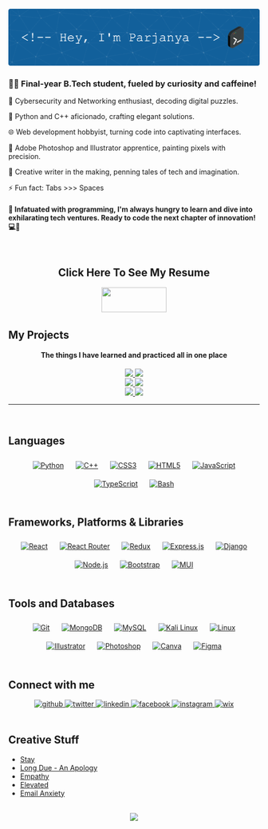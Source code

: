 ![Header](./github-header-image.png)
### <div align="left">👨‍💻 Final-year B.Tech student, fueled by curiosity and caffeine!</div>  
  

🔐 Cybersecurity and Networking enthusiast, decoding digital puzzles.  
  

🐍 Python and C++ aficionado, crafting elegant solutions.  
  

🌐 Web development hobbyist, turning code into captivating interfaces.  
  

🎨 Adobe Photoshop and Illustrator apprentice, painting pixels with precision.  
  

📝 Creative writer in the making, penning tales of tech and imagination.  
  

⚡ Fun fact: Tabs >>> Spaces  
  

#### 🚀 Infatuated with programming, I'm always hungry to learn and dive into exhilarating tech ventures. Ready to code the next chapter of innovation! 💻🌟  
  

<br/>

<div align = 'center' >
  <h2> Click Here To See My Resume </h2>
 <a href="https://drive.google.com/file/d/1h3XxE4wP4dF3PmrMoEcxvnHKBtSZaTvv/view?usp=sharing" target="_blank">
 <img src="https://img.shields.io/badge/resume-000000?style=for-the-badge&logo=resume&logoColor=white" width="130" height="50" />
 </a>
</div>

## My Projects
<h4 align = 'center'>The things I have learned and practiced all in one place </h4>
<div align = 'center'>
 <a href="https://github.com/Jrap-bit/TuneLink">
 <img src="https://github-readme-stats-jrap-bit.vercel.app/api/pin/?username=jrap-bit&repo=TuneLink&theme=dark&hide_border=true" />
 </a>
 <a href="https://github.com/Jrap-bit/MalwareGuard">
 <img src="https://github-readme-stats-jrap-bit.vercel.app/api/pin/?username=Jrap-bit&repo=MalwareGuard&theme=dark&hide_border=true" />
 </a>
</div>
<div align='center'>
 <a href="https://github.com/Jrap-bit/CipherGuard">
 <img src="https://github-readme-stats-jrap-bit.vercel.app/api/pin/?username=Jrap-bit&repo=CipherGuard&theme=dark&hide_border=true" />
 </a>

 <a href="https://github.com/MrDXTR/MetroDeals">
 <img src="https://github-readme-stats-jrap-bit.vercel.app/api/pin/?username=MrDXTR&repo=MetroDeals&theme=dark&hide_border=true" />
 </a>
</div>
<div align='center'>
 <a href="https://github.com/Jrap-bit/Attendance-System">
 <img src="https://github-readme-stats-jrap-bit.vercel.app/api/pin/?username=Jrap-bit&repo=Attendance-System&theme=dark&hide_border=true" />
 </a>

 <a href="https://github.com/Akshat7274/v6_main_site">
 <img src="https://github-readme-stats-jrap-bit.vercel.app/api/pin/?username=Akshat7274&repo=v6_main_site&theme=dark&hide_border=true" />
 </a>
</div>
<hr>

<br/>

## Languages  
<div align="center">  
<a href="https://www.python.org/" target="_blank"><img style="margin: 10px" src="https://img.shields.io/badge/python-3670A0?style=for-the-badge&logo=python&logoColor=ffdd54" alt="Python" height="35" /></a>  
<a href="https://www.cplusplus.com/" target="_blank"><img style="margin: 10px" src="https://img.shields.io/badge/c++-%2300599C.svg?style=for-the-badge&logo=c%2B%2B&logoColor=white" alt="C++" height="35" /></a>  
<a href="https://www.w3schools.com/css/" target="_blank"><img style="margin: 10px" src="https://img.shields.io/badge/css3-%231572B6.svg?style=for-the-badge&logo=css3&logoColor=white" alt="CSS3" height="35" /></a>  
<a href="https://en.wikipedia.org/wiki/HTML5" target="_blank"><img style="margin: 10px" src="https://img.shields.io/badge/html5-%23E34F26.svg?style=for-the-badge&logo=html5&logoColor=white" alt="HTML5" height="35" /></a>  
<a href="https://www.javascript.com/" target="_blank"><img style="margin: 10px" src="https://img.shields.io/badge/javascript-%23323330.svg?style=for-the-badge&logo=javascript&logoColor=%23F7DF1E" alt="JavaScript" height="35" /></a>
<a href="https://www.typescriptlang.org/" target="_blank"><img style="margin: 10px" src="https://img.shields.io/badge/typescript-%23007ACC.svg?style=for-the-badge&logo=typescript&logoColor=white" alt="TypeScript" height="35" /></a>
<a href="https://www.gnu.org/software/bash/" target="_blank"><img style="margin: 10px" src="https://img.shields.io/badge/shell_script-%23121011.svg?style=for-the-badge&logo=gnu-bash&logoColor=white" alt="Bash" height="35" /></a>  
 
</div>  
<br/>

## Frameworks, Platforms & Libraries
<div align="center">
<a href="https://reactjs.org/" target="_blank"><img style="margin: 10px" src="https://img.shields.io/badge/react-%2320232a.svg?style=for-the-badge&logo=react&logoColor=%2361DAFB" alt="React" height="35" /></a>  
<a href="https://reactrouter.com/en/main" target="_blank"><img style="margin: 10px" src="https://img.shields.io/badge/React_Router-CA4245?style=for-the-badge&logo=react-router&logoColor=white" alt="React Router" height="35" /></a>
<a href="https://redux.js.org/" target="_blank"><img style="margin: 10px" src="https://img.shields.io/badge/redux-%23593d88.svg?style=for-the-badge&logo=redux&logoColor=white" alt="Redux" height="35" /></a>  
<a href="https://expressjs.com/" target="_blank"><img style="margin: 10px" src="https://img.shields.io/badge/express.js-%23404d59.svg?style=for-the-badge&logo=express&logoColor=%2361DAFB" alt="Express.js" height="35" /></a>  
<a href="https://www.djangoproject.com/" target="_blank"><img style="margin: 10px" src="https://img.shields.io/badge/django-%23092E20.svg?style=for-the-badge&logo=django&logoColor=white" alt="Django" height="35" /></a>  
<a href="https://nodejs.org/" target="_blank"><img style="margin: 10px" src="https://img.shields.io/badge/node.js-6DA55F?style=for-the-badge&logo=node.js&logoColor=white" alt="Node.js" height="35" /></a>  
<a href="https://getbootstrap.com/docs/3.4/javascript/" target="_blank"><img style="margin: 10px" src="https://img.shields.io/badge/bootstrap-%238511FA.svg?style=for-the-badge&logo=bootstrap&logoColor=white" alt="Bootstrap" height="35" /></a>
<a href="https://mui.com/" target="_blank"><img style="margin: 10px" src="https://img.shields.io/badge/MUI-%230081CB.svg?style=for-the-badge&logo=mui&logoColor=white" alt="MUI" height="35" /></a>
</div>

<br/>

## Tools and Databases
<div align="center">  
<a href="https://github.com/" target="_blank"><img style="margin: 10px" src="https://img.shields.io/badge/git-%23F05033.svg?style=for-the-badge&logo=git&logoColor=white" alt="Git" height="35" /></a>  
<a href="https://www.mongodb.com/" target="_blank"><img style="margin: 10px" src="https://img.shields.io/badge/MongoDB-%234ea94b.svg?style=for-the-badge&logo=mongodb&logoColor=white" alt="MongoDB" height="35" /></a>  
<a href="https://www.mysql.com/" target="_blank"><img style="margin: 10px" src="https://img.shields.io/badge/mysql-%2300f.svg?style=for-the-badge&logo=mysql&logoColor=white" alt="MySQL" height="35" /></a>
<a href="https://www.kali.org/" target="_blank"><img style="margin: 10px" src="https://img.shields.io/badge/Kali-268BEE?style=for-the-badge&logo=kalilinux&logoColor=white" alt="Kali Linux" height="35" /></a>  
<a href="https://www.linux.org/" target="_blank"><img style="margin: 10px" src="https://img.shields.io/badge/Linux-FCC624?style=for-the-badge&logo=linux&logoColor=black" alt="Linux" height="35" /></a>  
<a href="https://www.adobe.com/in/products/illustrator.html" target="_blank"><img style="margin: 10px" src="https://img.shields.io/badge/adobe%20illustrator-%23FF9A00.svg?style=for-the-badge&logo=adobe%20illustrator&logoColor=white" alt="Illustrator" height="35" /></a>  
<a href="https://www.adobe.com/in/products/photoshop.html" target="_blank"><img style="margin: 10px" src="https://img.shields.io/badge/adobe%20photoshop-%2331A8FF.svg?style=for-the-badge&logo=adobe%20photoshop&logoColor=white)" alt="Photoshop" height="35" /></a>  
<a href="https://www.canva.com/" target="_blank"><img style="margin: 10px" src="https://img.shields.io/badge/Canva-%2300C4CC.svg?style=for-the-badge&logo=Canva&logoColor=white" alt="Canva" height="35" /></a>  
<a href="https://www.figma.com/" target="_blank"><img style="margin: 10px" src="https://img.shields.io/badge/figma-%23F24E1E.svg?style=for-the-badge&logo=figma&logoColor=white" alt="Figma" height="35" /></a> 
</div>
<br/>  


## Connect with me  
<div align="center">
<a href="https://github.com/Jrap-bit" target="_blank">
<img src=https://img.shields.io/badge/github-%2324292e.svg?&style=for-the-badge&logo=github&logoColor=white alt=github style="margin-bottom: 5px;" />
</a>
<a href="https://twitter.com/paarjanya" target="_blank">
<img src=https://img.shields.io/badge/twitter-%2300acee.svg?&style=for-the-badge&logo=twitter&logoColor=white alt=twitter style="margin-bottom: 5px;" />
</a>
<a href="https://linkedin.com/in/parjanyapandey" target="_blank">
<img src=https://img.shields.io/badge/linkedin-%231E77B5.svg?&style=for-the-badge&logo=linkedin&logoColor=white alt=linkedin style="margin-bottom: 5px;" />
</a>
<a href="https://www.facebook.com/paarjanya" target="_blank">
<img src=https://img.shields.io/badge/facebook-%232E87FB.svg?&style=for-the-badge&logo=facebook&logoColor=white alt=facebook style="margin-bottom: 5px;" />
</a>
<a href="https://instagram.com/paarjanya" target="_blank">
<img src=https://img.shields.io/badge/instagram-%23000000.svg?&style=for-the-badge&logo=instagram&logoColor=white alt=instagram style="margin-bottom: 5px;" />
</a>  
<a href="https://elliott1022.wixsite.com/ephemeris" target="_blank">
  <img src=https://img.shields.io/badge/wix-000?style=for-the-badge&logo=wix&logoColor=white alt=wix style="margin-bottom: 5px;"/>
</a>
</div>  
  

<br/>  


## Creative Stuff  
<!-- BLOG-POST-LIST:START -->
- [Stay](https://elliott1022.wixsite.com/ephemeris/post/_stay)
- [Long Due - An Apology](https://elliott1022.wixsite.com/ephemeris/post/long-due-an-apology)
- [Empathy](https://elliott1022.wixsite.com/ephemeris/post/empathy)
- [Elevated](https://elliott1022.wixsite.com/ephemeris/post/elevated)
- [Email Anxiety](https://elliott1022.wixsite.com/ephemeris/post/email-anxiety)
<!-- BLOG-POST-LIST:END -->  

<br/>  

<div align="center"><img src="https://spotify-github-profile.vercel.app/api/view?uid=kmrbww6ac6a72dylxm3w375fu&cover_image=true&theme=default&show_offline=true&background_color=121212&interchange=true&bar_color_cover=true" /></div>
<br />
